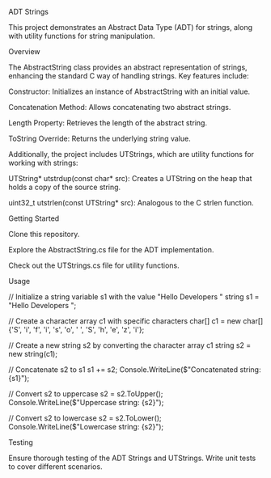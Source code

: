 ADT Strings 

This project demonstrates an Abstract Data Type (ADT) for strings, along with utility functions for string manipulation. 

Overview 

The AbstractString class provides an abstract representation of strings, enhancing the standard C way of handling strings. Key features include: 

Constructor: Initializes an instance of AbstractString with an initial value. 

Concatenation Method: Allows concatenating two abstract strings. 

Length Property: Retrieves the length of the abstract string. 

ToString Override: Returns the underlying string value. 

Additionally, the project includes UTStrings, which are utility functions for working with strings: 

UTString* utstrdup(const char* src): Creates a UTString on the heap that holds a copy of the source string. 

uint32_t utstrlen(const UTString* src): Analogous to the C strlen function. 

Getting Started 

Clone this repository. 

Explore the AbstractString.cs file for the ADT implementation. 

Check out the UTStrings.cs file for utility functions. 

Usage 

// Initialize a string variable s1 with the value "Hello Developers " 
string s1 = "Hello Developers "; 
 
// Create a character array c1 with specific characters 
char[] c1 = new char[] {'S', 'i', 'f', 'i', 's', 'o', ' ', 'S', 'h', 'e', 'z', 'i'}; 
 
// Create a new string s2 by converting the character array c1 
string s2 = new string(c1); 
 
// Concatenate s2 to s1 
s1 += s2; 
Console.WriteLine($"Concatenated string: {s1}"); 
 
// Convert s2 to uppercase 
s2 = s2.ToUpper(); 
Console.WriteLine($"Uppercase string: {s2}"); 
 
// Convert s2 to lowercase 
s2 = s2.ToLower(); 
Console.WriteLine($"Lowercase string: {s2}"); 
  

Testing 

Ensure thorough testing of the ADT Strings and UTStrings. Write unit tests to cover different scenarios. 
